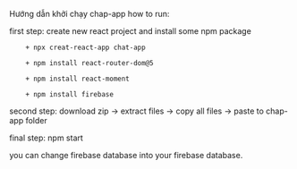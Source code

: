Hướng dẫn khởi chạy chap-app
how to run:

first step: create new react project and install some npm package

        + npx creat-react-app chat-app

        + npm install react-router-dom@5

        + npm install react-moment
        
        + npm install firebase
second step: download zip -> extract files -> copy all files -> paste to chap-app folder

final step: npm start

you can change firebase database into your firebase database.
